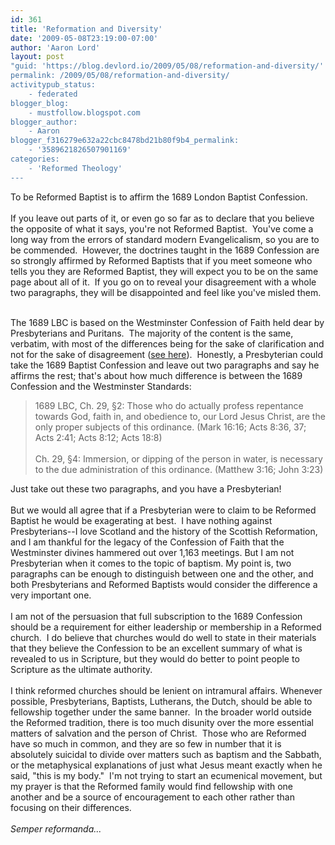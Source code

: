 ```yaml
---
id: 361
title: 'Reformation and Diversity'
date: '2009-05-08T23:19:00-07:00'
author: 'Aaron Lord'
layout: post
"guid: 'https://blog.devlord.io/2009/05/08/reformation-and-diversity/'
permalink: /2009/05/08/reformation-and-diversity/
activitypub_status:
    - federated
blogger_blog:
    - mustfollow.blogspot.com
blogger_author:
    - Aaron
blogger_f316279e632a22cbc8478bd21b80f9b4_permalink:
    - '3589621826507901169'
categories:
    - 'Reformed Theology'
---
```


To be Reformed Baptist is to affirm the 1689 London Baptist Confession.<br /><br />If you leave out parts of it, or even go so far as to declare that you believe the opposite of what it says, you're not Reformed Baptist.  You've come a long way from the errors of standard modern Evangelicalism, so you are to be commended.  However, the doctrines taught in the 1689 Confession are so strongly affirmed by Reformed Baptists that if you meet someone who tells you they are Reformed Baptist, they will expect you to be on the same page about all of it.  If you go on to reveal your disagreement with a whole two paragraphs, they will be disappointed and feel like you've misled them.<div><br /><div></div><div>The 1689 LBC is based on the Westminster Confession of Faith held dear by Presbyterians and Puritans.  The majority of the content is the same, verbatim, with most of the differences being for the sake of clarification and not for the sake of disagreement (<a href="http://www.proginosko.com/docs/wcf_lbcf.html">see here</a>).  Honestly, a Presbyterian could take the 1689 Baptist Confession and leave out two paragraphs and say he affirms the rest; that's about how much difference is between the 1689 Confession and the Westminster Standards:</div><div></div><blockquote>1689 LBC, Ch. 29, §2: Those who do actually profess repentance towards God, faith in, and obedience to, our Lord Jesus Christ, are the only proper subjects of this ordinance. (Mark 16:16; Acts 8:36, 37; Acts 2:41; Acts 8:12; Acts 18:8)<br /><br />Ch. 29, §4: Immersion, or dipping of the person in water, is necessary to the due administration of this ordinance. (Matthew 3:16; John 3:23)</blockquote><div></div><div>Just take out these two paragraphs, and you have a Presbyterian!<br /><br /><a href="http://clothing.cafepress.com/item/reformed-baptist-sweatshirt/13668514" target="_blank" rel="noopener"><img src="http://1.bp.blogspot.com/_OZWxOfjIgdA/SgTFuR5pnNI/AAAAAAAAGj4/HJHZ8w5Bg70/s200/jitcrunch.aspx.jpg" border="0" alt="" /></a>But we would all agree that if a Presbyterian were to claim to be Reformed Baptist he would be exagerating at best.  I have nothing against Presbyterians--I love Scotland and the history of the Scottish Reformation, and I am thankful for the legacy of the Confession of Faith that the Westminster divines hammered out over 1,163 meetings. But I am not Presbyterian when it comes to the topic of baptism. My point is, two paragraphs can be enough to distinguish between one and the other, and both Presbyterians and Reformed Baptists would consider the difference a very important one.<br /><br />I am not of the persuasion that full subscription to the 1689 Confession should be a requirement for either leadership or membership in a Reformed church.  I do believe that churches would do well to state in their materials that they believe the Confession to be an excellent summary of what is revealed to us in Scripture, but they would do better to point people to Scripture as the ultimate authority.<br /><br />I think reformed churches should be lenient on intramural affairs.  Whenever possible, Presbyterians, Baptists, Lutherans, the Dutch, should be able to fellowship together under the same banner.  In the broader world outside the Reformed tradition, there is too much disunity over the more essential matters of salvation and the person of Christ.  Those who are Reformed have so much in common, and they are so few in number that it is absolutely suicidal to divide over matters such as baptism and the Sabbath, or the metaphysical explanations of just what Jesus meant exactly when he said, "this is my body."  I'm not trying to start an ecumenical movement, but my prayer is that the Reformed family would find fellowship with one another and be a source of encouragement to each other rather than focusing on their differences.<br /><br /><em>Semper reformanda...</em></div></div><div class="blogger-post-footer"><img width='1' height='1' src='' alt='' /></div>